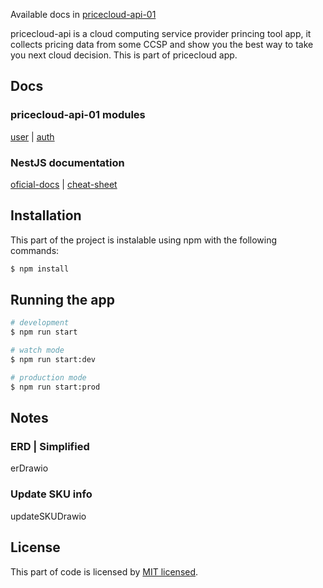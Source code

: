 Available docs in [pricecloud-api-01][pricecloud-api-01]

pricecloud-api is a cloud computing service provider princing tool app, it collects pricing data from some CCSP and show you the best way to take you next cloud decision.
This is part of pricecloud app. 

## Docs

### pricecloud-api-01 modules

[user][user] | [auth][auth]

### NestJS documentation

[oficial-docs][oficial-docs] | [cheat-sheet][cheat-sheet]

## Installation

This part of the project is instalable using npm with the following commands:

```bash
$ npm install
```

## Running the app

```bash
# development
$ npm run start

# watch mode
$ npm run start:dev

# production mode
$ npm run start:prod
```

## Notes

### ERD | Simplified

erDrawio

### Update SKU info

updateSKUDrawio

## License

This part of code is licensed by [MIT licensed](LICENSE).

[pricecloud-api-01]:  https://api.dev.pricecloud.org/docs

[oficial-docs]: https://docs.nestjs.com/
[cheat-sheet]: https://fernando-herrera.com/pdfs/nest-cheatsheet.pdf

[user]: https://api.dev.pricecloud.org/docs/user
[auth]: https://api.dev.pricecloud.org/docs/auth
